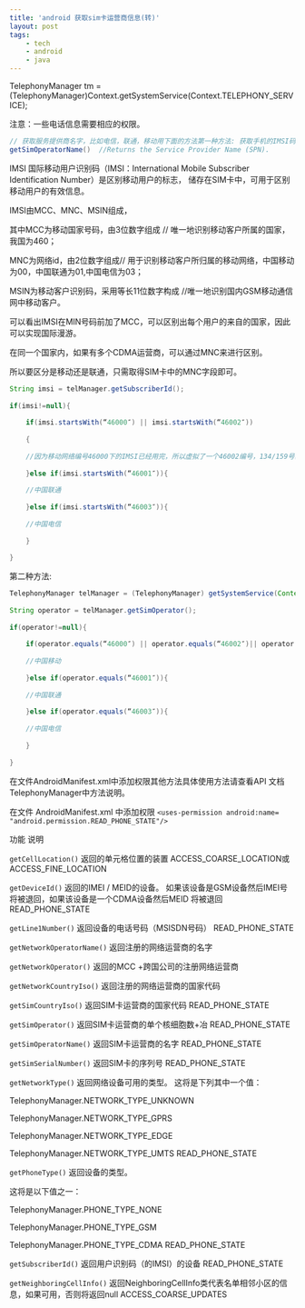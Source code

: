 ```yaml
---
title: 'android 获取sim卡运营商信息(转)'
layout: post
tags:
    - tech
    - android
    - java
---
```

TelephonyManager tm = (TelephonyManager)Context.getSystemService(Context.TELEPHONY_SERVICE);

注意：一些电话信息需要相应的权限。

```java
// 获取服务提供商名字，比如电信，联通，移动用下面的方法第一种方法: 获取手机的IMSI码,并判断是中国移动\中国联通\中国电信
getSimOperatorName()  //Returns the Service Provider Name (SPN).
```

IMSI 国际移动用户识别码（IMSI：International Mobile Subscriber Identification Number）是区别移动用户的标志， 储存在SIM卡中，可用于区别移动用户的有效信息。

IMSI由MCC、MNC、MSIN组成，

其中MCC为移动国家号码，由3位数字组成 // 唯一地识别移动客户所属的国家，我国为460；

MNC为网络id，由2位数字组成// 用于识别移动客户所归属的移动网络，中国移动为00，中国联通为01,中国电信为03；

MSIN为移动客户识别码，采用等长11位数字构成 //唯一地识别国内GSM移动通信网中移动客户。

可以看出IMSI在MIN号码前加了MCC，可以区别出每个用户的来自的国家，因此可以实现国际漫游。

在同一个国家内，如果有多个CDMA运营商，可以通过MNC来进行区别。

所以要区分是移动还是联通，只需取得SIM卡中的MNC字段即可。

```java
String imsi = telManager.getSubscriberId();  
  
if(imsi!=null){  
  
    if(imsi.startsWith(“46000″) || imsi.startsWith(“46002″))  
  
    {  
  
    //因为移动网络编号46000下的IMSI已经用完，所以虚拟了一个46002编号，134/159号段使用了此编号 //中国移动  
  
    }else if(imsi.startsWith(“46001″)){  
  
    //中国联通  
  
    }else if(imsi.startsWith(“46003″)){  
  
    //中国电信  
  
    }  
  
}  
```

第二种方法:

```java
TelephonyManager telManager = (TelephonyManager) getSystemService(Context.TELEPHONY_SERVICE);  
  
String operator = telManager.getSimOperator();  
  
if(operator!=null){  
  
    if(operator.equals(“46000″) || operator.equals(“46002″)|| operator.equals(“46007″)){  
  
    //中国移动  
  
    }else if(operator.equals(“46001″)){  
  
    //中国联通  
  
    }else if(operator.equals(“46003″)){  
  
    //中国电信  
  
    }  
  
}  
```

在文件AndroidManifest.xml中添加权限其他方法具体使用方法请查看API 文档TelephonyManager中方法说明。

在文件 AndroidManifest.xml 中添加权限 `<uses-permission android:name= "android.permission.READ_PHONE_STATE"/>`

功能 说明

`getCellLocation()` 返回的单元格位置的装置 ACCESS_COARSE_LOCATION或ACCESS_FINE_LOCATION

`getDeviceId()` 返回的IMEI / MEID的设备。 如果该设备是GSM设备然后IMEI号将被退回，如果该设备是一个CDMA设备然后MEID 将被退回 READ_PHONE_STATE

`getLine1Number()` 返回设备的电话号码（MSISDN号码） READ_PHONE_STATE

`getNetworkOperatorName()` 返回注册的网络运营商的名字

`getNetworkOperator()` 返回的MCC +跨国公司的注册网络运营商

`getNetworkCountryIso()` 返回注册的网络运营商的国家代码

`getSimCountryIso()` 返回SIM卡运营商的国家代码 READ_PHONE_STATE

`getSimOperator()` 返回SIM卡运营商的单个核细胞数+冶 READ_PHONE_STATE

`getSimOperatorName()` 返回SIM卡运营商的名字 READ_PHONE_STATE

`getSimSerialNumber()` 返回SIM卡的序列号 READ_PHONE_STATE

`getNetworkType()` 返回网络设备可用的类型。 这将是下列其中一个值：

TelephonyManager.NETWORK_TYPE_UNKNOWN

TelephonyManager.NETWORK_TYPE_GPRS

TelephonyManager.NETWORK_TYPE_EDGE

TelephonyManager.NETWORK_TYPE_UMTS READ_PHONE_STATE

`getPhoneType()` 返回设备的类型。

这将是以下值之一：

TelephonyManager.PHONE_TYPE_NONE

TelephonyManager.PHONE_TYPE_GSM

TelephonyManager.PHONE_TYPE_CDMA READ_PHONE_STATE

`getSubscriberId()` 返回用户识别码（的IMSI）的设备 READ_PHONE_STATE

`getNeighboringCellInfo()` 返回NeighboringCellInfo类代表名单相邻小区的信息，如果可用，否则将返回null ACCESS_COARSE_UPDATES